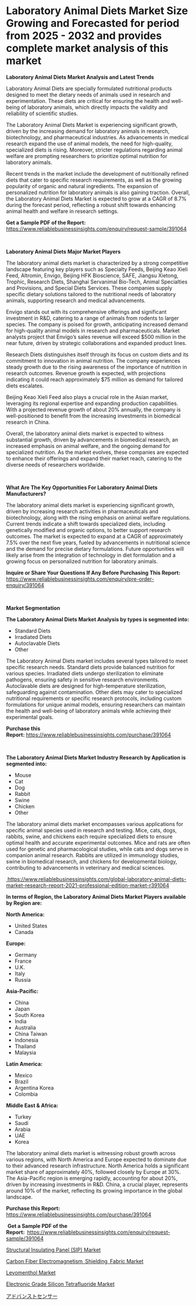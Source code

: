 <p><h1>Laboratory Animal Diets Market Size Growing and Forecasted for period from 2025 - 2032 and provides complete market analysis of this market</h1></p><p><strong>Laboratory Animal Diets Market Analysis and Latest Trends</strong></p>
<p><p>Laboratory Animal Diets are specially formulated nutritional products designed to meet the dietary needs of animals used in research and experimentation. These diets are critical for ensuring the health and well-being of laboratory animals, which directly impacts the validity and reliability of scientific studies. </p><p>The Laboratory Animal Diets Market is experiencing significant growth, driven by the increasing demand for laboratory animals in research, biotechnology, and pharmaceutical industries. As advancements in medical research expand the use of animal models, the need for high-quality, specialized diets is rising. Moreover, stricter regulations regarding animal welfare are prompting researchers to prioritize optimal nutrition for laboratory animals. </p><p>Recent trends in the market include the development of nutritionally refined diets that cater to specific research requirements, as well as the growing popularity of organic and natural ingredients. The expansion of personalized nutrition for laboratory animals is also gaining traction. Overall, the Laboratory Animal Diets Market is expected to grow at a CAGR of 8.7% during the forecast period, reflecting a robust shift towards enhancing animal health and welfare in research settings.</p></p>
<p><strong>Get a Sample PDF of the Report:&nbsp;</strong> <a href="https://www.reliablebusinessinsights.com/enquiry/request-sample/391064?utm_campaign=101&utm_medium=2&utm_source=Github&utm_content=ia&utm_term=29032025&utm_id=laboratory-animal-diets">https://www.reliablebusinessinsights.com/enquiry/request-sample/391064</a></p>
<p>&nbsp;</p>
<p><strong>Laboratory Animal Diets Major Market Players</strong></p>
<p><p>The laboratory animal diets market is characterized by a strong competitive landscape featuring key players such as Specialty Feeds, Beijing Keao Xieli Feed, Altromin, Envigo, Beijing HFK Bioscience, SAFE, Jiangsu Xietong, Trophic, Research Diets, Shanghai Servanimal Bio-Tech, Animal Specialties and Provisions, and Special Diets Services. These companies supply specific dietary solutions tailored to the nutritional needs of laboratory animals, supporting research and medical advancements.</p><p>Envigo stands out with its comprehensive offerings and significant investment in R&D, catering to a range of animals from rodents to larger species. The company is poised for growth, anticipating increased demand for high-quality animal models in research and pharmaceuticals. Market analysts project that Envigo’s sales revenue will exceed $500 million in the near future, driven by strategic collaborations and expanded product lines.</p><p>Research Diets distinguishes itself through its focus on custom diets and its commitment to innovation in animal nutrition. The company experiences steady growth due to the rising awareness of the importance of nutrition in research outcomes. Revenue growth is expected, with projections indicating it could reach approximately $75 million as demand for tailored diets escalates.</p><p>Beijing Keao Xieli Feed also plays a crucial role in the Asian market, leveraging its regional expertise and expanding production capabilities. With a projected revenue growth of about 20% annually, the company is well-positioned to benefit from the increasing investments in biomedical research in China.</p><p>Overall, the laboratory animal diets market is expected to witness substantial growth, driven by advancements in biomedical research, an increased emphasis on animal welfare, and the ongoing demand for specialized nutrition. As the market evolves, these companies are expected to enhance their offerings and expand their market reach, catering to the diverse needs of researchers worldwide.</p></p>
<p>&nbsp;</p>
<p><strong>What Are The Key Opportunities For Laboratory Animal Diets Manufacturers?</strong></p>
<p><p>The laboratory animal diets market is experiencing significant growth, driven by increasing research activities in pharmaceuticals and biotechnology, along with the rising emphasis on animal welfare regulations. Current trends indicate a shift towards specialized diets, including genetically modified and organic options, to better support research outcomes. The market is expected to expand at a CAGR of approximately 7.5% over the next five years, fueled by advancements in nutritional science and the demand for precise dietary formulations. Future opportunities will likely arise from the integration of technology in diet formulation and a growing focus on personalized nutrition for laboratory animals.</p></p>
<p><strong>Inquire or Share Your Questions If Any Before Purchasing This Report:</strong> <a href="https://www.reliablebusinessinsights.com/enquiry/pre-order-enquiry/391064?utm_campaign=101&utm_medium=2&utm_source=Github&utm_content=ia&utm_term=29032025&utm_id=laboratory-animal-diets">https://www.reliablebusinessinsights.com/enquiry/pre-order-enquiry/391064</a></p>
<p>&nbsp;</p>
<p><strong>Market Segmentation</strong></p>
<p><strong>The Laboratory Animal Diets Market Analysis by types is segmented into:</strong></p>
<p><ul><li>Standard Diets</li><li>Irradiated Diets</li><li>Autoclavable Diets</li><li>Other</li></ul></p>
<p><p>The Laboratory Animal Diets market includes several types tailored to meet specific research needs. Standard diets provide balanced nutrition for various species. Irradiated diets undergo sterilization to eliminate pathogens, ensuring safety in sensitive research environments. Autoclavable diets are designed for high-temperature sterilization, safeguarding against contamination. Other diets may cater to specialized nutritional requirements or specific research protocols, including custom formulations for unique animal models, ensuring researchers can maintain the health and well-being of laboratory animals while achieving their experimental goals.</p></p>
<p><strong>Purchase this Report:&nbsp;</strong><a href="https://www.reliablebusinessinsights.com/purchase/391064?utm_campaign=101&utm_medium=2&utm_source=Github&utm_content=ia&utm_term=29032025&utm_id=laboratory-animal-diets">https://www.reliablebusinessinsights.com/purchase/391064</a></p>
<p>&nbsp;</p>
<p><strong>The Laboratory Animal Diets Market Industry Research by Application is segmented into:</strong></p>
<p><ul><li>Mouse</li><li>Cat</li><li>Dog</li><li>Rabbit</li><li>Swine</li><li>Chicken</li><li>Other</li></ul></p>
<p><p>The laboratory animal diets market encompasses various applications for specific animal species used in research and testing. Mice, cats, dogs, rabbits, swine, and chickens each require specialized diets to ensure optimal health and accurate experimental outcomes. Mice and rats are often used for genetic and pharmacological studies, while cats and dogs serve in companion animal research. Rabbits are utilized in immunology studies, swine in biomedical research, and chickens for developmental biology, contributing to advancements in veterinary and medical sciences.</p></p>
<p><a href="https://www.reliablebusinessinsights.com/global-laboratory-animal-diets-market-research-report-2021-professional-edition-market-r391064?utm_campaign=101&utm_medium=2&utm_source=Github&utm_content=ia&utm_term=29032025&utm_id=laboratory-animal-diets">&nbsp;https://www.reliablebusinessinsights.com/global-laboratory-animal-diets-market-research-report-2021-professional-edition-market-r391064</a></p>
<p><strong>In terms of Region, the Laboratory Animal Diets Market Players available by Region are:</strong></p>
<p>
    <p> <strong> North America: </strong>
        <ul>
            <li>United States</li>
            <li>Canada</li>
        </ul>
        </p> 
    <p> <strong> Europe: </strong>
        <ul>
            <li>Germany</li>
            <li>France</li>
            <li>U.K.</li>
            <li>Italy</li>
            <li>Russia</li>
        </ul>
        </p> 
    <p> <strong> Asia-Pacific: </strong>
        <ul>
            <li>China</li>
            <li>Japan</li>
            <li>South Korea</li>
            <li>India</li>
            <li>Australia</li>
            <li>China Taiwan</li>
            <li>Indonesia</li>
            <li>Thailand</li>
            <li>Malaysia</li>
        </ul>
        </p> 
    <p> <strong> Latin America: </strong>
        <ul>
            <li>Mexico</li>
            <li>Brazil</li>
            <li>Argentina Korea</li>
            <li>Colombia</li>
        </ul>
        </p> 
    <p> <strong> Middle East & Africa: </strong>
        <ul>
            <li>Turkey</li>
            <li>Saudi</li>
            <li>Arabia</li>
            <li>UAE</li>
            <li>Korea</li>
        </ul>
    </p>
    </p>
<p><p>The laboratory animal diets market is witnessing robust growth across various regions, with North America and Europe expected to dominate due to their advanced research infrastructure. North America holds a significant market share of approximately 40%, followed closely by Europe at 30%. The Asia-Pacific region is emerging rapidly, accounting for about 20%, driven by increasing investments in R&D. China, a crucial player, represents around 10% of the market, reflecting its growing importance in the global landscape.</p></p>
<p><strong>Purchase this Report: </strong><a href="https://www.reliablebusinessinsights.com/purchase/391064?utm_campaign=101&utm_medium=2&utm_source=Github&utm_content=ia&utm_term=29032025&utm_id=laboratory-animal-diets">https://www.reliablebusinessinsights.com/purchase/391064</a></p>
<p>&nbsp;<strong>Get a Sample PDF of the Report:&nbsp;&nbsp;</strong><a href="https://www.reliablebusinessinsights.com/enquiry/request-sample/391064?utm_campaign=101&utm_medium=2&utm_source=Github&utm_content=ia&utm_term=29032025&utm_id=laboratory-animal-diets">https://www.reliablebusinessinsights.com/enquiry/request-sample/391064</a></p>
<p><strong></strong></p>
<p><p><a href="https://github.com/saimntamiki/Market-Research-Report-List-1/blob/main/structural-insulating-panel-sip-market.md?utm_campaign=101&utm_medium=2&utm_source=Github&utm_content=ia&utm_term=29032025&utm_id=laboratory-animal-diets">Structural Insulating Panel (SIP) Market</a></p><p><a href="https://github.com/messonmengen75/Market-Research-Report-List-1/blob/main/carbon-fiber-electromagnetism-shielding-fabric-market.md?utm_campaign=101&utm_medium=2&utm_source=Github&utm_content=ia&utm_term=29032025&utm_id=laboratory-animal-diets">Carbon Fiber Electromagnetism Shielding Fabric Market</a></p><p><a href="https://github.com/bocksovers0r/Market-Research-Report-List-1/blob/main/levomenthol-market.md?utm_campaign=101&utm_medium=2&utm_source=Github&utm_content=ia&utm_term=29032025&utm_id=laboratory-animal-diets">Levomenthol Market</a></p><p><a href="https://github.com/skoppmerlib9/Market-Research-Report-List-1/blob/main/electronic-grade-silicon-tetrafluoride-market.md?utm_campaign=101&utm_medium=2&utm_source=Github&utm_content=ia&utm_term=29032025&utm_id=laboratory-animal-diets">Electronic Grade Silicon Tetrafluoride Market</a></p><p><a href="https://github.com/lababdou/Market-Research-Report-List-7/blob/main/299881550783.md?utm_campaign=101&utm_medium=2&utm_source=Github&utm_content=ia&utm_term=29032025&utm_id=laboratory-animal-diets">アドバンストセンサー</a></p></p>
